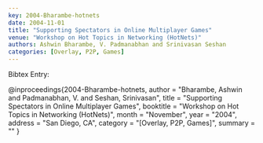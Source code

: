 ```yaml
---
key: 2004-Bharambe-hotnets
date: 2004-11-01
title: "Supporting Spectators in Online Multiplayer Games"
venue: "Workshop on Hot Topics in Networking (HotNets)"
authors: Ashwin Bharambe, V. Padmanabhan and Srinivasan Seshan
categories: [Overlay, P2P, Games]
---
```


Bibtex Entry:

@inproceedings{2004-Bharambe-hotnets,
    author = "Bharambe, Ashwin and Padmanabhan, V. and Seshan, Srinivasan",
    title = "Supporting Spectators in Online Multiplayer Games",
    booktitle = "Workshop on Hot Topics in Networking (HotNets)",
    month = "November",
    year = "2004",
    address = "San Diego, CA",
    category = "[Overlay, P2P, Games]",
    summary = ""
}

